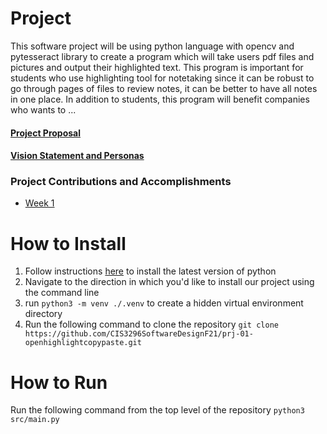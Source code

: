 # Project 

This software project will be using python language with opencv and pytesseract library to create a program which will take users pdf files and pictures and output their highlighted text. This program is important for students who use highlighting tool for notetaking since it can be robust to go through pages of files to review notes, it can be better to have all notes in one place. In addition to students, this program will benefit companies who wants to ...

#### [Project Proposal](projectProposal.md)

#### [Vision Statement and Personas](Vision_Personas.md)

### Project Contributions and Accomplishments
* [Week 1](week1.md)


# How to Install

1) Follow instructions [here](https://www.python.org) to install the latest version of python
2) Navigate to the direction in which you'd like to install our project using the command line
3) run ```python3 -m venv ./.venv``` to create a hidden virtual environment directory
4) Run the following command to clone the repository ```git clone https://github.com/CIS3296SoftwareDesignF21/prj-01-openhighlightcopypaste.git ```

# How to Run

Run the following command from the top level of the repository 
```python3 src/main.py ```
